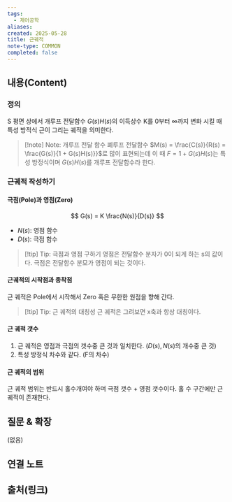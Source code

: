 ```yaml
---
tags:
  - 제어공학
aliases: 
created: 2025-05-28
title: 근궤적
note-type: COMMON
completed: false
---
```


## 내용(Content)
### 정의
S 평면 상에서 개루프 전달함수 $G(s)H(s)$의 이득상수 K를 0부터 $\infty$까지 변화 시킬 때 특성 방적식 근이 그리는 궤적을 의미한다.

>[!note] Note: 개루프 전달 함수
>폐루프 전달함수 $M(s) = \frac{C(s)}{R(s) = \frac{G(s)}{1 + G(s)H(s)}}$로 많이 표현되는데 이 때 $F = 1 + G(s)H(s)$는 특성 방정식이며 $G(s)H(s)$를 개루프 전달함수라 한다.

### 근궤적 작성하기

#### 극점(Pole)과 영점(Zero)

$$
G(s) = K \frac{N(s)}{D(s)}
$$
- $N(s)$: 영점 함수
- $D(s)$: 극점 함수

>[!tip] Tip: 극점과 영점 구하기
>영점은 전달함수 분자가 0이 되게 하는 s의 값이다. 극점은 전달함수 분모가 영점이 되는 것이다. 

#### 근궤적의 시작점과 종착점

근 궤적은 Pole에서 시작해서 Zero 혹은 무한한 원점을 향해 간다.

>[!tip] Tip: 근 궤적의 대칭성
>근 궤적은 그려보면 x축과 항상 대칭이다.

#### 근 궤적 갯수

1. 근 궤적은 영점과 극점의 갯수중 큰 것과 일치한다. ($D(s), N(s)$의 개수중 큰 것) 
2. 특성 방정식 차수와 같다. (F의 차수)

#### 근 궤적의 범위

근 궤적 범위는 반드시 홀수개여야 하며 극점 갯수 + 영점 갯수이다.
홀 수 구간에만 근 궤적이 존재한다.


## 질문 & 확장

(없음)

## 연결 노트

## 출처(링크)

